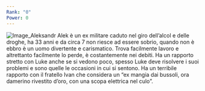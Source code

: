 ```yaml
---
Rank: "0"
Power: 0
---
```

![Image_Aleksandr](Image_Aleksandr.png)
Alek è un ex militare caduto nel giro dell’alcol e delle droghe, ha 33 anni e da circa 7 non riesce ad essere sobrio, quando non è ebbro è un uomo divertente e carismatico. Trova facilmente lavoro e altrettanto facilmente lo perde, è costantemente nei debiti. Ha un rapporto stretto con Luke anche se si vedono poco, spesso Luke deve risolvere i suoi problemi e sono quelle le occasioni in cui si sentono. Ha un terribile rapporto con il fratello Ivan che considera un “ex mangia dai bussoli, ora damerino rivestito d’oro, con una scopa elettrica nel culo”.